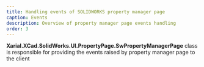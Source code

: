 ```yaml
---
title: Handling events of SOLIDWORKS property manager page
caption: Events
description: Overview of property manager page events handling
order: 3
---
```

**Xarial.XCad.SolidWorks.UI.PropertyPage.SwPropertyManagerPage<TModel>** class is responsible for providing the events raised by property manager page to the client